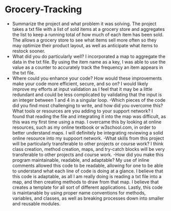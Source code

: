# Grocery-Tracking
- Summarize the project and what problem it was solving.
The project takes a txt file with a list of sold items at a grocery store and aggregates the list to keep a running total of how much of each item has been sold. The allows a grocery store to see what items sell more often so they may optimize their product layout, as well as anticipate what items to restock sooner.
- What did you do particularly well?
I incorporated a map to aggregate the data in the txt file. By using the item name as a key, I was able to use the value as a counter to accurately track the frequency an item appears in the txt file. 
- Where could you enhance your code? How would these improvements make your code more efficient, secure, and so on?
I would likely improve my efforts at input validation as I feel that it may be a little redundant and could be less complicated by validating that the input is an integer between 1 and 4 in a singular loop.
-Which pieces of the code did you find most challenging to write, and how did you overcome this? What tools or resources are you adding to your support network?
I found that reading the file and integrating it into the map was difficult, as this was my first time using a map. I overcame this by looking at online resources, such as my online textbook or w3school.com, in order to better understand maps. I will definitely be integrating reviewing a solid online resource into my suppoort network.
-What skills from this project will be particularly transferable to other projects or course work?
I think class creation, method creation, maps, and try-catch blocks will be very transferable to other projects and course work. 
-How did you make this program maintainable, readable, and adaptable?
My use of inline comments allowed this code to be readable, allowing for one to be able to understand what each line of code is doing at a glance. I believe that this code is adaptable, as all I am really doing is reading a txt file into a map, and then creating methods to draw from that map. I believe that creates a template for all sort of different applications. Lastly, this code is maintanable by using proper name conventions for methods, variables, and classes, as well as breaking processes down into smaller and reusable modules.
